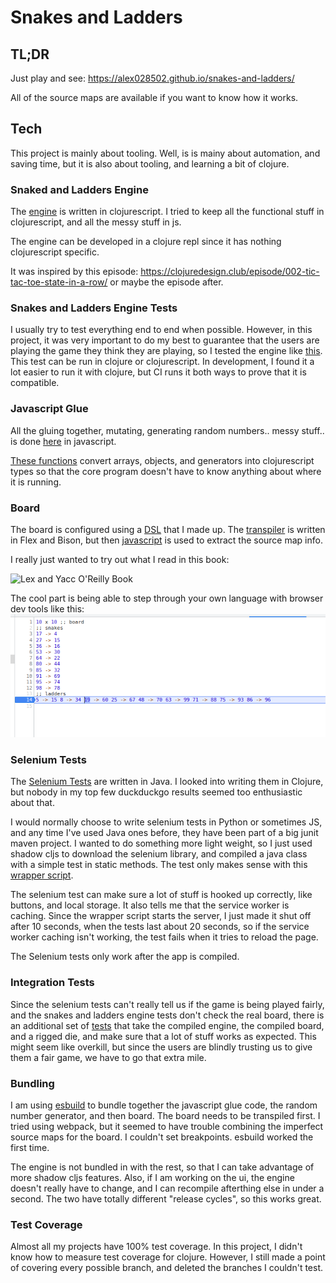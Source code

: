 # Snakes and Ladders

## TL;DR

Just play and see:
https://alex028502.github.io/snakes-and-ladders/

All of the source maps are available if you want to know how it works.

## Tech

This project is mainly about tooling. Well, is is mainy about automation, and
saving time, but it is also about tooling, and learning a bit of clojure.

### Snaked and Ladders Engine

The [engine](./src/engine/core.cljc) is written in clojurescript. I tried to
keep all the functional stuff in clojurescript, and all the messy stuff in js.

The engine can be developed in a clojure repl since it has nothing clojurescript
specific.

It was inspired by this episode:
https://clojuredesign.club/episode/002-tic-tac-toe-state-in-a-row/
or maybe the episode after.


### Snakes and Ladders Engine Tests

I usually try to test everything end to end when possible. However, in this
project, it was very important to do my best to guarantee that the users are
playing the game they think they are playing, so I tested the engine like
[this](./src/engine/core_test.cljs).  This test can be run in clojure or
clojurescript. In development, I found it a lot easier to run it with clojure,
but CI runs it both ways to prove that it is compatible.

### Javascript Glue

All the gluing together, mutating, generating random numbers.. messy stuff..
is done [here](src/index.js) in javascript.

[These functions](./src/engine/convert.cljs) convert arrays, objects, and
generators into clojurescript types so that the core program doesn't have to
know anything about where it is running.

### Board

The board is configured using a
[DSL](./src/board.snlbddsl) that I made up.  The [transpiler](./snlbddsl)
is written in Flex and Bison, but then [javascript](./snlbddsl/sm.js) is used
to extract the source map info.

I really just wanted to try out what I read in this book:

<img height="100"
     alt="Lex and Yacc O'Reilly Book"
     src="https://learning.oreilly.com/covers/urn:orm:book:9781565920002/400w/" />

The cool part is being able to step through your own language with browser
dev tools like this:
![Chrome dev tools debugging my own language](./docs/debug-snlbddsl.png)

### Selenium Tests

The [Selenium Tests](./selenium/Test.java) are written in Java. I looked into
writing them in Clojure, but nobody in my top few duckduckgo results seemed too
enthusiastic about that.

I would normally choose to write selenium tests in Python or sometimes JS, and
any time I've used Java ones before, they have been part of a big junit maven
project. I wanted to do something more light weight, so I just used shadow
cljs to download the selenium library, and compiled a java class with a simple
test in static methods.  The test only makes sense with this
[wrapper script](./test.sh).

The selenium test can make sure a lot of stuff is hooked up correctly, like
buttons, and local storage. It also tells me that the service worker is caching.
Since the wrapper script starts the server, I just made it shut off after 10
seconds, when the tests last about 20 seconds, so if the service worker caching
isn't working, the test fails when it tries to reload the page.

The Selenium tests only work after the app is compiled.

### Integration Tests

Since the selenium tests can't really tell us if the game is being played
fairly, and the snakes and ladders engine tests don't check the real board,
there is an additional set of [tests](./test.js) that take the compiled engine,
the compiled board, and a rigged die, and make sure that a lot of stuff works as
expected.  This might seem like overkill, but since the users are blindly
trusting us to give them a fair game, we have to go that extra mile.

### Bundling

I am using [esbuild](https://github.com/evanw/esbuild) to bundle together the
javascript glue code, the random number generator, and then board. The board
needs to be transpiled first. I tried using webpack, but it seemed to have
trouble combining the imperfect source maps for the board. I couldn't set
breakpoints. esbuild worked the first time.

The engine is not bundled in with the rest, so that I can take
advantage of more shadow cljs features. Also, if I am working on the ui, the
engine doesn't really have to change, and I can recompile afterthing else in
under a second. The two have totally different "release cycles", so this works
great.


### Test Coverage

Almost all my projects have 100% test coverage.  In this project, I didn't know
how to measure test coverage for clojure.  However, I still made a point of
covering every possible branch, and deleted the branches I couldn't test.
